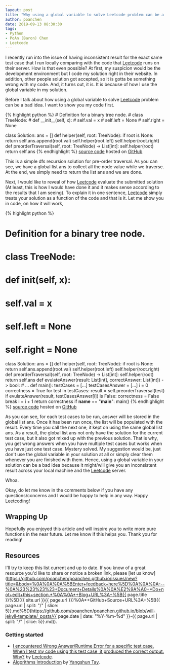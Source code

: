 ```yaml
---
layout: post
title: "Why using a global variable to solve Leetcode problem can be a bad idea?"
author: poanchen
date: 2019-09-13 08:30:30
tags:
- Python
- PoAn (Baron) Chen
- Leetcode
---
```

I recently run into the issue of having inconsistent result for the exact same test case that I run locally comparing with the code that [Leetcode](https://leetcode.com) runs on their server. How is that even possible? At first, my suspicion would be the development environment but I code my solution right in their website. In addition, other people solution got accepted, so it is gotta be something wrong with my code. And, it turns out, it is. It is because of how I use the global variable in my solution.

Before I talk about how using a global variable to solve [Leetcode](https://leetcode.com) problem can be a bad idea. I want to show you my code first.
<div id="dfs"></div>
{% highlight python %}
# Definition for a binary tree node.
# class TreeNode:
#     def __init__(self, x):
#         self.val = x
#         self.left = None
#         self.right = None

class Solution:
  ans = []
  def helper(self, root: TreeNode):
    if root is None:
      return
    self.ans.append(root.val)
    self.helper(root.left)
    self.helper(root.right)
  def preorderTraversal(self, root: TreeNode) -> List[int]:
    self.helper(root)
    return self.ans
{% endhighlight %}
<a href="https://github.com/poanchen/code-for-blog/blob/master/2019/09/13/why-using-a-global-variable-to-solve-Leetcode-problem-can-be-a-bad-idea/simplePreorderTraversal.py" target="_blank">source code</a> hosted on <a href="https://github.com" target="_blank">GitHub</a>

This is a simple dfs recursion solution for pre-order traversal. As you can see, we have a global list ans to collect all the node value while we traverse. At the end, we simply need to return the list ans and we are done.

Next, I would like to reveal of how [Leetcode](https://leetcode.com) evaluate the submitted solution (At least, this is how I would have done it and it makes sense according to the results that I am seeing). To explain it in one sentence, [Leetcode](https://leetcode.com) simply treats your solution as a function of the code and that is it. Let me show you in code, on how it will work,

{% highlight python %}
# Definition for a binary tree node.
# class TreeNode:
#     def __init__(self, x):
#         self.val = x
#         self.left = None
#         self.right = None

class Solution:
  ans = []
  def helper(self, root: TreeNode):
    if root is None:
      return
    self.ans.append(root.val)
    self.helper(root.left)
    self.helper(root.right)
  def preorderTraversal(self, root: TreeNode) -> List[int]:
    self.helper(root)
    return self.ans
  def evulateAnswer(result: List[int], correctAnswer: List[int]) -> bool:
    # ...
  def main():
    testCases = [...]
    testCasesAnswer = [...]
    i = 0
    correctness = True
    for test in testCases:
      result = self.preorderTraversal(test)
      if evulateAnswer(result, testCasesAnswer[i]) is False:
        correctness = False
        break
      i = i + 1
    return correctness
  if __name__ == "__main__":
    main()
{% endhighlight %}
<a href="https://github.com/poanchen/code-for-blog/blob/master/2019/09/13/why-using-a-global-variable-to-solve-Leetcode-problem-can-be-a-bad-idea/leetcodeTestCase.py" target="_blank">source code</a> hosted on <a href="https://github.com" target="_blank">GitHub</a>

As you can see, for each test cases to be run, answer will be stored in the global list ans. Once it has been run once, the list will be populated with the result. Every time you call the next one, it kept on using the same global list ans. As a result, the global list ans not only have the solution for the current test case, but it also got mixed up with the previous solution. That is why, you get wrong answers when you have multiple test cases but works when you have just one test case. Mystery solved. My suggestion would be, just don't use the global variable in your solution at all or simply clear them whenever you are finished with them. Hence, using a global variable in your solution can be a bad idea because it might/will give you an inconsistent result across your local machine and the [Leetcode](https://leetcode.com) server.

Whoa.

Okay, do let me know in the comments below if you have any questions/concerns and I would be happy to help in any way. Happy Leetcoding!

## Wrapping Up

Hopefully you enjoyed this article and will inspire you to write more pure functions in the near future. Let me know if this helps you. Thank you for reading!

## Resources

I'll try to keep this list current and up to date. If you know of a great resource you'd like to share or notice a broken link, please [let us know](https://github.com/poanchen/poanchen.github.io/issues/new?title=&body=%0A%0A%0A%5BEnter+feedback+here%5D%0A%0A%0A---%0A%23%23%23%23+Document+Details%0A%0A%E2%9A%A0+*Do+not+edit+this+section.*%0A%0A*+Blog+URL%3A+%5B{{ page.title }}%5D({{ site.url }}{{ page.url }})%0A*+GitHub+Source+URL%3A+%5B{{ page.url | split: "/" | slice: 5}}.md%5D(https://github.com/poanchen/poanchen.github.io/blob/will-jekyll-template/_posts/{{ page.date | date: "%Y-%m-%d" }}-{{ page.url | split: "/" | slice: 5}}.md)).

### Getting started

* [I encountered Wrong Answer/Runtime Error for a specific test case. When I test my code using this test case, it produced the correct output. Why?](https://support.leetcode.com/hc/en-us/articles/360011834174-I-encountered-Wrong-Answer-Runtime-Error-for-a-specific-test-case-When-I-test-my-code-using-this-test-case-it-produced-the-correct-output-Why-) by [Leetcode](https://leetcode.com).
* [Algorithms Introduction](https://yangshun.github.io/tech-interview-handbook/algorithms/algorithms-introduction/#general-tips) by [Yangshun Tay](https://github.com/yangshun).
